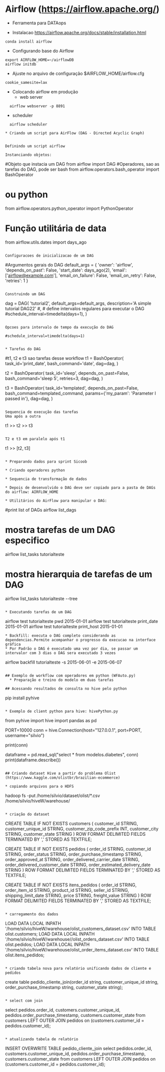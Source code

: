 # Airflow (https://airflow.apache.org/)
* Ferramenta para DATAops

* Instalacao https://airflow.apache.org/docs/stable/installation.html

```
conda install airflow
```


* Configurando base do Airflow

```
export AIRFLOW_HOME=~/airflowDB
airflow initdb
```

* Ajuste no arquivo de configuração $AIRFLOW_HOME/airflow.cfg
```
cookie_samesite=lax
```

* Colocando airflow em produção
  * web server
```
  airflow webserver -p 8891
```
  * scheduler
```
  airflow scheduler

* Criando um script para AirFlow (DAG - Directed Acyclic Graph)


Definindo um script airflow 

Instanciando objetos:

```
#Objeto que instacia um DAG
from airflow import DAG
#Operadores, sao as tarefas do DAG, pode ser bash
from airflow.operators.bash_operator import BashOperator
# ou python
from airflow.operators.python_operator import PythonOperator
# Função utilitária de data
from airflow.utils.dates import days_ago
```

Configuracoes de inicializacao de um DAG

```
#Argumentos gerais do DAG
default_args = {
    'owner': 'airflow',
    'depends_on_past': False,
    'start_date': days_ago(2),
    'email': ['airflow@example.com'],
    'email_on_failure': False,
    'email_on_retry': False,
    'retries': 1
}
```

Construindo um DAG
```
dag = DAG(
    'tutorial2',
    default_args=default_args,
    description='A simple tutorial DAG22' #,
    # define intervalos regulares para executar o DAG
    #schedule_interval=timedelta(days=1),
)
```

Opcoes para intervalo de tempo da execução do DAG
```
    #schedule_interval=timedelta(days=1)
```

* Tarefas do DAG

```
#t1, t2 e t3 sao tarefas desse workflow
t1 = BashOperator(
    task_id='print_date',
    bash_command='date',
    dag=dag,
)

t2 = BashOperator(
    task_id='sleep',
    depends_on_past=False,
    bash_command='sleep 5',
    retries=3,
    dag=dag,
)

t3 = BashOperator(
    task_id='templated',
    depends_on_past=False,
    bash_command=templated_command,
    params={'my_param': 'Parameter I passed in'},
    dag=dag,
)
```

Sequencia de execução das tarefas
Uma após a outra
```
t1 >> t2 >> t3 
```

T2 e t3 em paralelo após t1
```
t1 >> [t2, t3] 
```

* Preparando dados para sprint Sicoob

* Criando operadores python

* Sequencia de transformação de dados

* Depois de desenvolvido o DAG deve ser copiado para a pasta de DAGs do airflow: AIRFLOW_HOME

* Utilitários do AirFlow para manipular o DAG:
```
#print list of DAGs
airflow list_dags

# mostra tarefas de um DAG especifico
airflow list_tasks tutorialteste

# mostra hierarquia de tarefas de um DAG
airflow list_tasks tutorialteste --tree
```

* Executando tarefas de um DAG
```
airflow test tutorialteste pwd 2015-01-01
airflow test tutorialteste print_date 2015-01-01
airflow test tutorialteste print_host 2015-01-01

```
* Backfill: executa o DAG completo considerando as dependencias.Permite acompanhar o progresso da execucao na interface gráfica
* Por Padrão o DAG é executado uma vez por dia, se passar um intervalor com 3 dias o DAG sera executado 3 vezes

```
airflow backfill tutorialteste -s 2015-06-01 -e 2015-06-07
```

## Exemplo de workflow com operadores em python (WFAuto.py)
  * Preparação e treino do modelo em duas tarefas

## Acessando resultados de consulta no hive pelo python
```
pip install pyhive
```

* Exemplo de client python para hive: hivePython.py

```
from pyhive import hive
import pandas as pd

PORT=10000
conn = hive.Connection(host="127.0.0.1", port=PORT, username="silvio")

print(conn)

dataframe = pd.read_sql("select * from modelos.diabetes", conn)
print(dataframe.describe())
```

## Criando dataset Hive a partir do problema Olist (https://www.kaggle.com/olistbr/brazilian-ecommerce)

* copiando arquivos para o HDFS

```
hadoop fs -put /home/silvio/dataset/olist/*.csv /home/silvio/hiveW/warehouse/
```

* criação do dataset

```
CREATE TABLE IF NOT EXISTS customers ( 
customer_id STRING,
customer_unique_id STRING,
customer_zip_code_prefix INT,
customer_city STRING,
customer_state STRING
) ROW FORMAT DELIMITED FIELDS TERMINATED BY ',' STORED AS TEXTFILE;


CREATE TABLE IF NOT EXISTS pedidos ( 
order_id STRING,
customer_id STRING,
order_status  STRING,
order_purchase_timestamp  STRING,
order_approved_at  STRING,
order_delivered_carrier_date  STRING,
order_delivered_customer_date  STRING,
order_estimated_delivery_date  STRING
) ROW FORMAT DELIMITED FIELDS TERMINATED BY ',' STORED AS TEXTFILE;


CREATE TABLE IF NOT EXISTS itens_pedidos ( 
order_id STRING,
order_item_id STRING,
product_id STRING,
seller_id STRING,
shipping_limit_date STRING,
price STRING,
freight_value STRING
) ROW FORMAT DELIMITED FIELDS TERMINATED BY ',' STORED AS TEXTFILE;

```

* carregamento dos dados

```
LOAD DATA LOCAL INPATH '/home/silvio/hiveW/warehouse/olist_customers_dataset.csv' INTO TABLE olist.customers; 
LOAD DATA LOCAL INPATH '/home/silvio/hiveW/warehouse//olist_orders_dataset.csv' INTO TABLE olist.pedidos;
LOAD DATA LOCAL INPATH '/home/silvio/hiveW/warehouse/olist_order_items_dataset.csv' INTO TABLE olist.itens_pedidos;
```

* criando tabela nova para relatório unificando dados de cliente e pedidos
```
create table pedido_cliente_join(order_id string, customer_unique_id string, order_purchase_timestamp string, customer_state string);
```

* select com join
```
select  pedidos.order_id, customers.customer_unique_id, pedidos.order_purchase_timestamp, customers.customer_state from customers LEFT OUTER JOIN pedidos on (customers.customer_id = pedidos.customer_id);
```

* atualizando tabela de relatório
```
INSERT OVERWRITE TABLE pedido_cliente_join  select  pedidos.order_id, customers.customer_unique_id, pedidos.order_purchase_timestamp, customers.customer_state from customers LEFT OUTER JOIN pedidos on (customers.customer_id = pedidos.customer_id);
```
